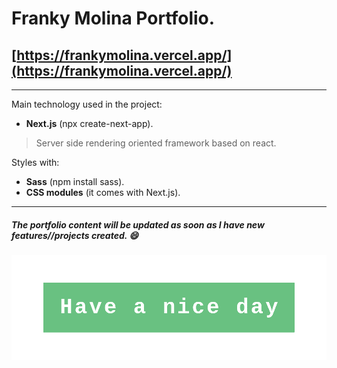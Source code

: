 # Franky Molina Portfolio.

## [https://frankymolina.vercel.app/](https://frankymolina.vercel.app/)

---

Main technology used in the project:
 - **Next.js** (npx create-next-app). 
 >Server side rendering oriented framework based on react.

Styles with:
 - **Sass** (npm install sass).
 - **CSS modules** (it comes with Next.js).

---

##### The portfolio content will be updated as soon as I have new features//projects created. 😄


<img src="public/have a nice day 1000-transparent.png">